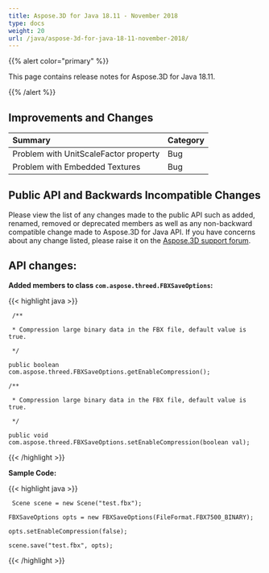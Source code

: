 ```yaml
---
title: Aspose.3D for Java 18.11 - November 2018
type: docs
weight: 20
url: /java/aspose-3d-for-java-18-11-november-2018/
---
```


{{% alert color="primary" %}} 

This page contains release notes for Aspose.3D for Java 18.11.

{{% /alert %}} 
## **Improvements and Changes**


|**Summary**|**Category**|
| :- | :- |
|Problem with UnitScaleFactor property|Bug|
|Problem with Embedded Textures|Bug|

## **Public API and Backwards Incompatible Changes**
Please view the list of any changes made to the public API such as added, renamed, removed or deprecated members as well as any non-backward compatible change made to Aspose.3D for Java API. If you have concerns about any change listed, please raise it on the [Aspose.3D support forum](https://forum.aspose.com/c/3d).

## **API changes:**

**Added members to class `com.aspose.threed.FBXSaveOptions`:**

{{< highlight java >}}

     /**

     * Compression large binary data in the FBX file, default value is true.

     */

    public boolean com.aspose.threed.FBXSaveOptions.getEnableCompression();

    /**

     * Compression large binary data in the FBX file, default value is true.

     */

    public void com.aspose.threed.FBXSaveOptions.setEnableCompression(boolean val);

{{< /highlight >}}





**Sample Code:**

{{< highlight java >}}

     Scene scene = new Scene("test.fbx");

    FBXSaveOptions opts = new FBXSaveOptions(FileFormat.FBX7500_BINARY);

    opts.setEnableCompression(false);

    scene.save("test.fbx", opts);

{{< /highlight >}}
